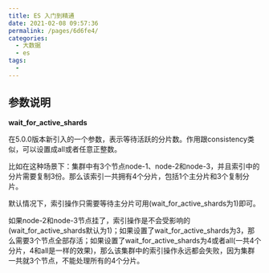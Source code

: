 ```yaml
---
title: ES 入门到精通
date: 2021-02-08 09:57:36
permalink: /pages/6d6fe4/
categories:
  - 大数据
  - es
tags:
  - 
---
```

## 参数说明

**wait_for_active_shards**

在5.0.0版本新引入的一个参数，表示等待活跃的分片数。作用跟consistency类似，可以设置成all或者任意正整数。

比如在这种场景下：集群中有3个节点node-1、node-2和node-3，并且索引中的分片需要复制3份。那么该索引一共拥有4个分片，包括1个主分片和3个复制分片。

默认情况下，索引操作只需要等待主分片可用(wait_for_active_shards为1)即可。

如果node-2和node-3节点挂了，索引操作是不会受影响的(wait_for_active_shards默认为1)；如果设置了wait_for_active_shards为3，那么需要3个节点全部存活；如果设置了wait_for_active_shards为4或者all(一共4个分片，4和all是一样的效果)，那么该集群中的索引操作永远都会失败，因为集群一共就3个节点，不能处理所有的4个分片。

